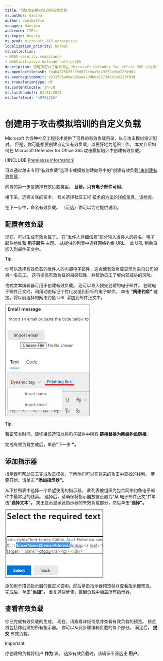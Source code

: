 ```yaml
---
title: 创建攻击模拟培训的有效负载
ms.author: daniha
author: danihalfin
manager: dansimp
audience: ITPro
ms.topic: how-to
ms.prod: microsoft-365-enterprise
localization_priority: Normal
ms.collection:
- M365-security-compliance
- m365initiative-defender-office365
description: 管理员可以了解如何在 Microsoft Defender for Office 365 中为攻击模拟培训创建自定义负载。
ms.openlocfilehash: fbab4825625c33d027ceaa9aa9272c06e286ed61
ms.sourcegitcommit: 9833f95ab6ab95aea20d68a277246dca2223f93d
ms.translationtype: MT
ms.contentlocale: zh-CN
ms.lasthandoff: 01/11/2021
ms.locfileid: "49794216"
---
```

# <a name="create-a-custom-payload-for-attack-simulation-training"></a>创建用于攻击模拟培训的自定义负载

Microsoft 为各种社交工程技术提供了可靠的有效负载目录，以与攻击模拟培训配对。 但是，你可能想要创建自定义有效负载，以更好地为组织工作。 本文介绍如何在 Microsoft Defender for Office 365 攻击模拟培训中创建有效负载。

[!INCLUDE [Prerelease information](../includes/prerelease.md)]

可以通过单击专用"有效负载"选项卡或模拟创建向导中的"创建有效负载["来创建有效负载](attack-simulation-training.md#selecting-a-payload)。 [  ](https://security.microsoft.com/attacksimulator?viewid=payload)

向导的第一步是选择有效负载类型。 **目前，只有电子邮件可用**。

接下来，选择关联的技术。 有关选择社交工程 [技术的方法的详细信息，请参阅](attack-simulation-training.md#selecting-a-social-engineering-technique)。

在下一步中，命名有效负载。 （可选）你可以为它提供说明。

## <a name="configure-payload"></a>配置有效负载

现在，可以生成有效负载了。 在"发件人详细信息"部分输入发件人的姓名、电子邮件地址和 **电子邮件** 主题。 从提供的列表中选择网络钓鱼 URL。 此 URL 稍后将嵌入到邮件正文中。

> [!TIP]
> 你可以选择有效负载的发件人的内部电子邮件，这会使有效负载显示为来自公司的另一名员工。 这将提高有效负载的易感知性，并帮助员工了解内部威胁的风险。

格式文本编辑器可用于创建有效负载。 还可以导入预先创建的电子邮件。 创建电子邮件正文时，利用动态标记个性化发送到目标的电子邮件。  单击 **"网络钓鱼"** 链接，将以前选择的网络钓鱼 URL 添加到邮件正文中。

![在 Microsoft Defender for Office 365 的有效负载创建中突出显示的网络钓鱼链接和动态标记](../../media/attack-sim-preview-payload-email-body.png)

> [!TIP]
> 若要节省时间，请切换该选项以将电子邮件中所有 **链接替换为网络钓鱼链接**。

完成有效负载生成后，单击"下一步 **"。**

## <a name="adding-indicators"></a>添加指示器

指示器可帮助员工完成攻击模拟，了解他们可以在将来的攻击中查找的线索。 若要开始，请单击 **"添加指示器"。**

从下拉列表中选择一个希望使用的指示器。 此列表被组织为包含网络钓鱼电子邮件中最常见的线索。 选择后，请确保将指示器放置设置为"**从** 电子邮件正文"并单击"**选择文本"。** 突出显示显示此指示器的有效负载部分，然后单击"**选择"。**

![要添加到攻击模拟培训中的指示器的消息正文中的突出显示文本](../../media/attack-sim-preview-select-text.png)

添加用于描述指示器的自定义说明，然后单击指示器预览帧以查看指示器预览。 完成后，单击"**添加"。** 重复这些步骤，直到负载中涵盖所有指示器。

## <a name="review-payload"></a>查看有效负载

你已完成有效负载的生成。 现在，请查看详细信息并查看有效负载的预览。 预览将包括你创建的所有指示器。 你可以从此步骤编辑负载的每个部分。 满足后， **提交** 有效负载。

> [!IMPORTANT]
> 你创建的负载将租户 **作为** 源。 选择有效负载时，请确保不筛选出 **租户**。
